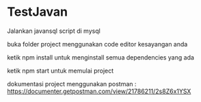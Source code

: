 # TestJavan
Jalankan javansql script di mysql

buka folder project menggunakan code editor kesayangan anda

ketik npm install untuk menginstall semua dependencies yang ada

ketik npm start untuk memulai project

dokumentasi project menggunakan postman : https://documenter.getpostman.com/view/21786211/2s8Z6x1YSX
